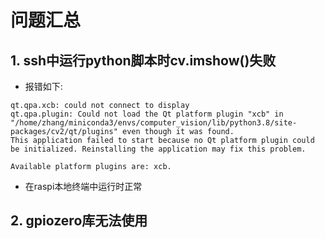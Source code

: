 # 问题汇总

## 1. ssh中运行python脚本时cv.imshow()失败
* 报错如下:
```
qt.qpa.xcb: could not connect to display
qt.qpa.plugin: Could not load the Qt platform plugin "xcb" in "/home/zhang/miniconda3/envs/computer_vision/lib/python3.8/site-packages/cv2/qt/plugins" even though it was found.
This application failed to start because no Qt platform plugin could be initialized. Reinstalling the application may fix this problem.

Available platform plugins are: xcb.
```
* 在raspi本地终端中运行时正常

## 2. gpiozero库无法使用